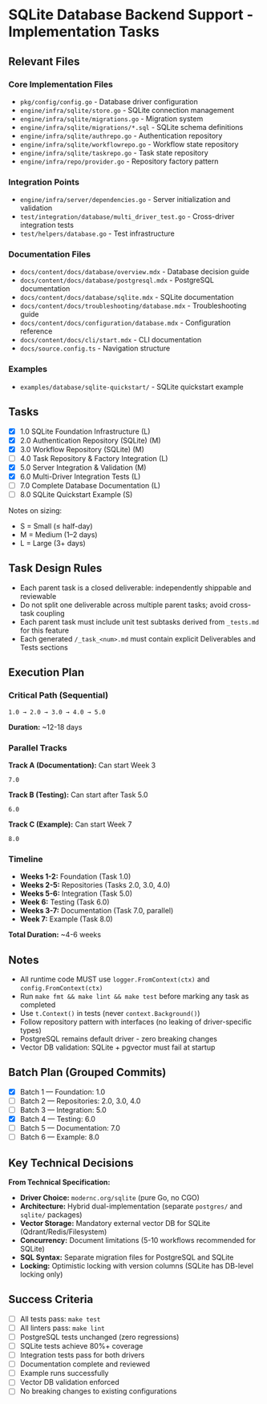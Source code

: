 # SQLite Database Backend Support - Implementation Tasks

## Relevant Files

### Core Implementation Files

- `pkg/config/config.go` - Database driver configuration
- `engine/infra/sqlite/store.go` - SQLite connection management
- `engine/infra/sqlite/migrations.go` - Migration system
- `engine/infra/sqlite/migrations/*.sql` - SQLite schema definitions
- `engine/infra/sqlite/authrepo.go` - Authentication repository
- `engine/infra/sqlite/workflowrepo.go` - Workflow state repository
- `engine/infra/sqlite/taskrepo.go` - Task state repository
- `engine/infra/repo/provider.go` - Repository factory pattern

### Integration Points

- `engine/infra/server/dependencies.go` - Server initialization and validation
- `test/integration/database/multi_driver_test.go` - Cross-driver integration tests
- `test/helpers/database.go` - Test infrastructure

### Documentation Files

- `docs/content/docs/database/overview.mdx` - Database decision guide
- `docs/content/docs/database/postgresql.mdx` - PostgreSQL documentation
- `docs/content/docs/database/sqlite.mdx` - SQLite documentation
- `docs/content/docs/troubleshooting/database.mdx` - Troubleshooting guide
- `docs/content/docs/configuration/database.mdx` - Configuration reference
- `docs/content/docs/cli/start.mdx` - CLI documentation
- `docs/source.config.ts` - Navigation structure

### Examples

- `examples/database/sqlite-quickstart/` - SQLite quickstart example

## Tasks

- [x] 1.0 SQLite Foundation Infrastructure (L)
- [x] 2.0 Authentication Repository (SQLite) (M)
- [x] 3.0 Workflow Repository (SQLite) (M)
- [ ] 4.0 Task Repository & Factory Integration (L)
- [x] 5.0 Server Integration & Validation (M)
- [x] 6.0 Multi-Driver Integration Tests (L)
- [ ] 7.0 Complete Database Documentation (L)
- [ ] 8.0 SQLite Quickstart Example (S)

Notes on sizing:

- S = Small (≤ half-day)
- M = Medium (1–2 days)
- L = Large (3+ days)

## Task Design Rules

- Each parent task is a closed deliverable: independently shippable and reviewable
- Do not split one deliverable across multiple parent tasks; avoid cross-task coupling
- Each parent task must include unit test subtasks derived from `_tests.md` for this feature
- Each generated `/_task_<num>.md` must contain explicit Deliverables and Tests sections

## Execution Plan

### Critical Path (Sequential)
```
1.0 → 2.0 → 3.0 → 4.0 → 5.0
```
**Duration:** ~12-18 days

### Parallel Tracks

**Track A (Documentation):** Can start Week 3
```
7.0
```

**Track B (Testing):** Can start after Task 5.0
```
6.0
```

**Track C (Example):** Can start Week 7
```
8.0
```

### Timeline
- **Weeks 1-2:** Foundation (Task 1.0)
- **Weeks 2-5:** Repositories (Tasks 2.0, 3.0, 4.0)
- **Weeks 5-6:** Integration (Task 5.0)
- **Week 6:** Testing (Task 6.0)
- **Weeks 3-7:** Documentation (Task 7.0, parallel)
- **Week 7:** Example (Task 8.0)

**Total Duration:** ~4-6 weeks

## Notes

- All runtime code MUST use `logger.FromContext(ctx)` and `config.FromContext(ctx)`
- Run `make fmt && make lint && make test` before marking any task as completed
- Use `t.Context()` in tests (never `context.Background()`)
- Follow repository pattern with interfaces (no leaking of driver-specific types)
- PostgreSQL remains default driver - zero breaking changes
- Vector DB validation: SQLite + pgvector must fail at startup

## Batch Plan (Grouped Commits)

- [x] Batch 1 — Foundation: 1.0
- [ ] Batch 2 — Repositories: 2.0, 3.0, 4.0
- [ ] Batch 3 — Integration: 5.0
- [x] Batch 4 — Testing: 6.0
- [ ] Batch 5 — Documentation: 7.0
- [ ] Batch 6 — Example: 8.0

## Key Technical Decisions

**From Technical Specification:**
- **Driver Choice:** `modernc.org/sqlite` (pure Go, no CGO)
- **Architecture:** Hybrid dual-implementation (separate `postgres/` and `sqlite/` packages)
- **Vector Storage:** Mandatory external vector DB for SQLite (Qdrant/Redis/Filesystem)
- **Concurrency:** Document limitations (5-10 workflows recommended for SQLite)
- **SQL Syntax:** Separate migration files for PostgreSQL and SQLite
- **Locking:** Optimistic locking with version columns (SQLite has DB-level locking only)

## Success Criteria

- [ ] All tests pass: `make test`
- [ ] All linters pass: `make lint`
- [ ] PostgreSQL tests unchanged (zero regressions)
- [ ] SQLite tests achieve 80%+ coverage
- [ ] Integration tests pass for both drivers
- [ ] Documentation complete and reviewed
- [ ] Example runs successfully
- [ ] Vector DB validation enforced
- [ ] No breaking changes to existing configurations
